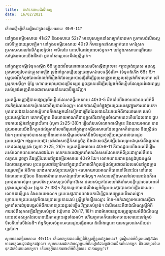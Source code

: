 ```yaml
---
title:  ការចែកចាយដំណឹងល្អ
date:  16/02/2021
---
```


`តើមានរឿងអ្វីកើតឡើងនៅក្នុងខគម្ពីរអេសាយ 40៖9-11?`

នៅក្នុងខគម្ពីអេសាយ 41៖27 និងអេសាយ 52៖7 មានបុរសអ្នកនាំសារម្នាក់បានមក ប្រកាសដំណឹងល្អដល់ទីក្រុងយេរូសាឡិម។ នៅក្នុងខគម្ពីរអេសាយ 40៖9 ក៏មានអ្នកនាំសារម្នាក់បាន មកស្រែកប្រកាសសារនៅលើកំពូលភ្នំថា៖ «មើលនែ នេះហើយជាព្រះរបស់អ្នក»។ នៅក្នុងភាសាហេព្រើរបានសម្តែងអោយយើងដឹងថា អ្នកនាំសាររូបនេះគឺជាស្ត្រីម្នាក់។

នៅក្នុងព្រះគម្ពីរទំនុកតម្កើង 68 ហ្លួងដាវីឌបានពោលសរសើរតម្កើងព្រះថា៖ «ព្រះទ្រង់ប្រោស មនុស្សត្រមោចឲ្យបែកជាគ្រួសារឡើង ទ្រង់នាំពួកឈ្លើយឲ្យចេញមកឯសេចក្តីចំរើន» (ទំនុកដំកើង 68៖ 6)។ ស្តេចដាវីឌកំពុងតែពណ៌នាអំពីរឿងរ៉ាវដែលព្រះបានធ្វើដើម្បីជួយសង្គ្រោះរាស្ត្ររបស់ទ្រង់ពីទាសភាព នៅស្រុកអេស៊ីព្ទ។ ប៉ុន្តែ ហោរាអេសាយបានប្រើទស្សនៈដូចគ្នានេះដើម្បីសម្តែងអំពីរបៀបដែលព្រះរំដោះរាស្ត្ររបស់ទ្រង់ចេញពីភាពជាទាសករនៅនគរបាប៊ីឡូនវិញ។

ព្រះគម្ពីរសញ្ញាថ្មីបានបង្ហាញពីរបៀបដែលខគម្ពីរអេសាយ 40៖3-5 ដឹកនាំយើងអោយបានយល់អំពីភារកិច្ចដែលលោកយ៉ូហានបាទីស្ទបានបំពេញ។ លោកបានរៀបចំផ្លូវថ្វាយព្រះយេស៊ូវក្នុងការយាងមក។ មុនពេលជំនាន់លោកយ៉ូហានក៏មានអ្នកដទៃទៀតជាច្រើនដែលបាននិយាយអំពីការយាងមក របស់ព្រះយេស៊ូវដែរ។ លោកស៊ីម្មាន និងយាយអាណគឺជាបុគ្គលពីរនាក់ក្នុងចំណោមនេះហើយដែលបាន ជួបទារកយេស៊ូវនៅក្នុងព្រះវិហារ (លូកា 2៖25-38)។ រឿងរ៉ាវរបស់លោកតាស៊ីម្មាន និងយាយអាណ បានជួយអោយយើងនឹកភ្នកដល់អ្នកនាំសារពីររូបនៅក្នុងព្រះគម្ពីរអេសាយដែលពួកគេក៏ជាបុរស និងស្ត្រីផង ដែរ។ ព្រះជាម្ចាស់បានសន្យានឹងលោកតាស៊ីម្មានថាគាត់នឹងមិនស្លាប់ឡើយរហូតដល់បានជួបព្រះយេស៊ូវ។ អង្គព្រះយេស៊ូវ ទ្រង់ជាសេចក្តីកំសាន្តចិត្ត និងជាសេចក្តីសង្ឃឹមដែលព្រះជាម្ចាស់នឹងប្រទានមកដល់រាស្ត្រទ្រង់ (លូកា 2៖25, 26)។ ខព្រះគម្ពីរអេសាយ 40៖9-11 ក៏បានជួយយើងយល់ពីរឿងរបស់លោកយាយអាណផងដែរ។ លោកយាយជាអ្នកនាំសារពិសេសដែលមកអំពីព្រះជាម្ចាស់គឺមានលក្ខណៈដូចគ្នា នឹងស្ត្រីដែលនៅក្នុងគម្ពីរអេសាយ 40៖9 ដែរ។ លោកយាយជាមនុស្សដំបូងបង្អស់ ដែលបានប្រកាស ព្រះបន្ទូលជាឱឡារិកនៅក្នុងព្រះវិហារលើកំពូលភ្នំដល់ប្រជាជនដែលរស់នៅក្នុងក្រុងយេរូសាឡិម អំពីការ យាងមករបស់ព្រះយេស៊ូវ។ «លោកយាយអាណក៏បាននៅទីនោះដែរ នៅពេលដែលលោកយ៉ូសែប និងនាងម៉ារាបានមកឯព្រះវិហារបរិសុទ្ធ។ គាត់បានឡើងមកនៅវេលានោះឯងក៏អរព្រះគុណដល់ព្រះ ព្រមទាំង ប្រកាសប្រាប់ពីព្រះឱរស ដល់អស់អ្នកដែលនៅរង់ចាំសេចក្តីប្រោសលោះនៅក្រុងយេរូសាឡិម» (លូកា 2៖ 38)។ កិច្ចការប្រកាសដំណឹងល្អអំពីព្រះយេស៊ូវបានចាប់ផ្ដើមតាមរយៈលោកតាស៊ីម្មាន និងយាយអាណ។ ព្រះយេស៊ូវបានយាងមកដើម្បីជួយសង្រ្គោះយើងរាល់គ្នា។ ក្រោយមកព្រះយេស៊ូវក៏បានប្រោសប្រទានដល់ ស្ដ្រីម្នាក់ទៀតឈ្មោះ ម៉ារា-ម៉ាក់ដាឡាអោយបានធ្វើជាអ្នកនាំសារដំបូងបង្អស់អំពីការមានព្រះជន្មរស់ឡើង វិញរបស់ទ្រង់។ ដំណឹងនេះគឺជាដំណឹងល្អស្តីអំពីការរស់ពីសុគតឡើងវិញរបស់ទ្រង់ (យ៉ូហាន 20៖17, 18)។ នាងម៉ារាបានជួយផ្សព្វផ្សាយអំពីដំណឹងល្អនេះដល់អស់អ្នកដែលបានដើរតាមព្រះអង្គទាំងអស់។ ហើយពួកគេក៏បានចែកចាយសារនេះទៅគ្រប់ទិសទីនៅលើផែនដី។ ព័ន្ធកិច្ចរបស់ពួកគេបានជួយធ្វើអោយ ដំណឹងល្អនេះ បានទទួលជោគជ័យជាហូរហែ។

`សូមអានខគម្ពីរអេសាយ 40៖11។ តើលោកអ្នកបានឃើញនិមិត្តរូបអ្វីខ្លះនៅក្នុងខនេះ? ចូររៀបរាប់អំពីព្រះយេស៊ូវដែលមានលក្ខណៈដូចជាអ្នកគង្វាល។ សូមសរសេរជាកថាខណ្ឌមួយអំពីរបៀបដែលទ្រង់បានដឹកនាំលោកអ្នក និងយកព្រះទ័យទុកដាក់ចំពោះលោកអ្នក។ តើហេតុអ្វីបានការចងចាំអំពីរឿងនេះ ជាការល្អម្លេ៉ះ?`